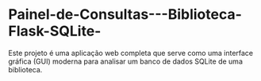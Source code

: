 # Painel-de-Consultas---Biblioteca-Flask-SQLite-
Este projeto é uma aplicação web completa que serve como uma interface gráfica (GUI) moderna para analisar um banco de dados SQLite de uma biblioteca.
